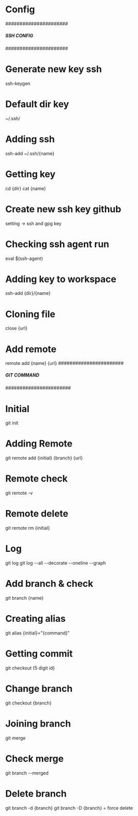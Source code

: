 # Config

######################
##### SSH CONFIG #####
######################
# Generate new key ssh
ssh-keygen
# Default dir key
~/.ssh/
# Adding ssh
ssh-add ~/.ssh/{name}
# Getting key
cd {dir}
cat {name}
# Create new ssh key github 
setting -> ssh and gpg key
# Checking ssh agent run
eval $(ssh-agent)
# Adding key to workspace
ssh-add {dir}/{name}
# Cloning file
close {url}
# Add remote
remote add {name} {url}
#######################
##### GIT COMMAND #####
#######################
# Initial
git init
# Adding Remote
git remote add {initial} {branch} {url}
# Remote check
git remote -v
# Remote delete
git remote rm {initial}
# Log
git log
git log --all --decorate --oneline --graph
# Add branch & check
git branch {name}
# Creating alias
git alias {initial}="{command}"
# Getting commit
git checkout {5 digit id}
# Change branch
git checkout {branch}
# Joining branch
git merge
# Check merge
git branch --merged
# Delete branch
git branch -d {branch}
git branch -D {branch} = force delete
